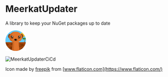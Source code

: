# MeerkatUpdater
A library to keep your NuGet packages up to date

![MeerkatUpdater](icons/meerkat64px.png)

![MeerkatUpdaterCiCd](https://github.com/afborgesDev/MeerkatUpdater/workflows/MeerkatUpdaterCiCd/badge.svg)

Icon made by [freepik](https://www.flaticon.com/authors/freepik) from [www.flaticon.com](https://www.flaticon.com/)

